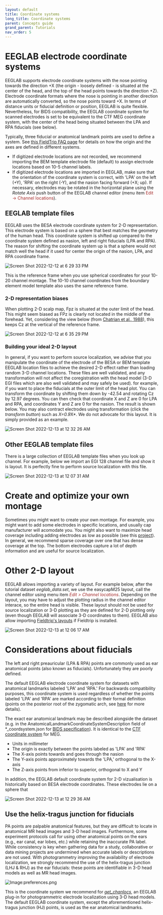 ```yaml
---
layout: default
title: Coordinate systems
long_title: Coordinate systems
parent: Concepts guide
grand_parent: Tutorials
nav_order: 5
---
```

EEGLAB electrode coordinate systems
=========

EEGLAB supports electrode coordinate systems with the nose pointing towards the direction +X (the origin - loosely defined - is situated at the center of the head, and the top of the head points towards the direction +Z). Electrode coordinate formats where the nose is pointing in another direction are automatically converted, so the nose points toward +X. In terms of distance units or fiducial definition or position, EEGLAB is quite flexible. Nevertheless, for BIDS compatibility, the EEGLAB coordinate system for scanned electrodes is set to be equivalent to the CTF MEG coordinate system, with the center of the head being situated between the LPA and RPA fiducials (see below).

Typically, three fiducial or anatomical landmark points are used to define a system. See [this FieldTrip FAQ page](https://www.fieldtriptoolbox.org/faq/how_are_the_different_head_and_mri_coordinate_systems_defined/#details-of-the-mni-coordinate-system) for details on how the origin and the axes are defined in different systems.

- If digitized electrode locations are not recorded, we recommend importing the BEM template electrode file (default) to assign electrode locations based on 10-5 channel labels. 
- If digitized electrode locations are imported in EEGLAB, make sure that the orientation of the coordinate system is correct, with 'LPA' on the left (+Y), 'RPA' on the right (-Y), and the nasion facing forward (+X; up). If necessary, electrodes may be rotated in the horizontal plane using the <i>Rotate Axis</i> push button of the EEGLAB channel editor (menu item <span style="color: brown">Edit → Channel locations</span>).

## EEGLAB template files

EEGLAB uses the BESA electrode coordinate system for 2-D representation. This electrode system is based on a sphere that best matches the geometry of the human head. This coordinate system is shifted up compared to the coordinate system defined as nasion, left and right fiducials (LPA and RPA). The reason for shifting the coordinate system up is that a sphere would not match well the head if it used for center the origin of the nasion, LPA, and RPA coordinate frame.

![Screen Shot 2022-12-12 at 6 29 33 PM](https://user-images.githubusercontent.com/1872705/207211594-73987343-0ae8-4fb6-8943-834a680c14ef.png)

This is the reference frame when you use spherical coordinates for your 10-20 channel montage. The 10-10 channel coordinates from the boundary element model template also uses the same reference frame.

### 2-D representation biases

When plotting 2-D scalp map, Fpz is situated at the outer limit of the head. This might seem biased as FPz is clearly not located in the middle of the forehead. Yet, considering the view below (from [Chatrian et al., 1988](https://pubmed.ncbi.nlm.nih.gov/3250964/)), this keeps Cz at the vertical of the reference frame. 

![Screen Shot 2022-12-12 at 6 35 29 PM](https://user-images.githubusercontent.com/1872705/207212648-682b42f5-04d9-421f-bc2e-a301d476cd0d.png)

### Building your ideal 2-D layout

In general, if you want to perform source localization, we advise that you manipulate the coordinate of the electrode of the BESA or BEM template EEGLAB location files to achieve the desired 2-D effect rather than loading random 3-D channel locations. These files are well validated, and any transformation will not affect the coregistration with the head model (3-D EGI files which are also well validated and may safely be used). for example, if you want to place the fiducials at the outer limit of the head plot. You can transform the coordinate by shifting them down by -42.54 and rotating Cz by 12.97 degrees. You can then check that coordinate X and Z are 0 for LPA and RPA, and coordinates Y and Z are 0 for the nasion. The result is shown below. You may also contract electrodes using transformation (click the *transform button*) such as *X=0.9*X*. We do not advocate for this layout. It is simply provided as an example. 

![Screen Shot 2022-12-13 at 12 32 26 AM](https://user-images.githubusercontent.com/1872705/207265613-329d35a4-e540-47c2-b7c5-82063a16722e.png)

## Other EEGLAB template files

There is a large collection of EEGLAB template files when you look up channel. For example, below we import an EGI 128 channel file and show it is layout. It is perfectly fine to perform source localization with this file.

![Screen Shot 2022-12-13 at 12 07 31 AM](https://user-images.githubusercontent.com/1872705/207260856-073113fb-cf7f-488a-8a5c-d118fccec67b.png)

# Create and optimize your own montage

Sometimes you might want to create your own montage. For example, you might want to add some electrodes in specific locations, and usually cap manufacturer will acomodate you. You might also want to maximize head coverage including adding electrodes as low as possible  (see this [project](https://github.com/arnodelorme/optimize_montage)). In general, we recommend sparse coverage over one that has dense coverage at the top. The bottom electrodes capture a lot of depth information and are useful for source localization.

# Other 2-D layout

EEGLAB allows importing a variety of layout. For example below, after the tutorial dataset *eeglab_data.set*, we use the easycapM25 layout, call the channel editor using menu item <span style="color:brown">*Edit > Channel locations*</span>. Depending on the layout, you may have to adjust the plotting radius in the channel editor interace, so the entire head is visible. These layout should not be used for source localization or 3-D plotting as they are defined for 2-D plotting only (even though EEGLAB will associate 3-D coordinates to them). EEGLAB also allow importing [Fieldtrip's layouts](https://www.fieldtriptoolbox.org/template/layout/) if Fieldtrip is installed.

![Screen Shot 2022-12-13 at 12 06 17 AM](https://user-images.githubusercontent.com/1872705/207261211-d4b3408a-ef84-42b9-82b4-22bfc9677b4c.png)


# Considerations about fiducials

The left and right preauricular (LPA & RPA) points are commonly used as ear anatomical points (also known as fiducials). Unfortunately they are poorly defined.

The default EEGLAB electrode coordinate system for datasets with anatomical landmarks labeled 'LPA' and 'RPA.' For backwards compatibility purposes, this coordinate system is used regardless of whether the points labeled 'LPA' and 'RPA' are marked according to their formal definition (points on the posterior root of the zygomatic arch, see [here](https://www.fieldtriptoolbox.org/faq/how_are_the_lpa_and_rpa_points_defined/) for more details).

The exact ear anatomical landmark may be described alongside the dataset (e.g. in the AnatomicalLandmarkCoordinateSystemDescription field of *_coordsystem.json for [BIDS specification](https://bids-specification.readthedocs.io/en/stable/04-modality-specific-files/03-electroencephalography.html#coordinate-system-json-_coordsystemjson)). It is identical to the [CTF coordinate system](https://www.fieldtriptoolbox.org/faq/how_are_the_different_head_and_mri_coordinate_systems_defined/#details-of-the-ctf-coordinate-system) for MEG.
- Units in millimeter
- The origin is exactly between the points labeled as 'LPA' and 'RPA'
- The X-axis points towards and goes through the nasion
- The Y-axis points approximately towards the 'LPA,' orthogonal to the X-axis
- The Z-axis points from inferior to superior, orthogonal to X and Y

In addition, the EEGLAB default coordinate system for 2-D vizualisation is historically based on BESA electrode coordinates. These electrodes lie on a sphere that 

![Screen Shot 2022-12-13 at 12 29 36 AM](https://user-images.githubusercontent.com/1872705/207265225-94db3e70-3dab-48db-950d-230d9cc9b93b.png)

## Use the helix-tragus junction for fiducials
PA points are palpable anatomical features, but they are difficult to locate in anatomical MR head images and 3-D head images. Furthermore, some experiment protocols call for using other anatomical points on the ears (e.g.,  ear canal, ear lobes, etc.) while retaining the inaccurate PA label. While consistency is key when gathering data for a study, collaborative or data mining projects are undermined when accurate labels or descriptions are not used. With photogrammetry improving the availability of electrode localization, we strongly recommend the use of the helix-tragus junction (LHJ &  RHJ) as the ear fiducials: these points are identifiable in 3-D head models as well as MR head images. 

![Image:preferences.png](/assets/images/helixTragus.PNG)

This is the coordinate system we recommend for [<i>get_chanlocs</i>](https://github.com/sccn/get_chanlocs/wiki), an EEGLAB plug-in for photogrammetric electrode localization using 3-D head models. The default EEGLAB coordinate system, except the aforementioned helix-tragus junction (HJ) points, is used as the ear anatomical landmarks.

